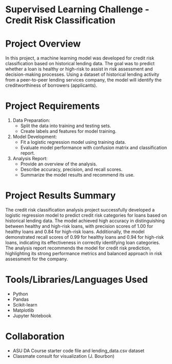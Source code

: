 # Supervised Learning Challenge - Credit Risk Classification

# Project Overview

In this project, a machine learning model was developed for credit risk classification based on historical lending data. The goal was to predict whether a loan is healthy or high-risk to assist in risk assessment and decision-making processes. Using a dataset of historical lending activity from a peer-to-peer lending services company, the model will identify the creditworthiness of borrowers (applicants).

# Project Requirements

1. Data Preparation:
    * Split the data into training and testing sets.
    * Create labels and features for model training.
2. Model Development:
    * Fit a logistic regression model using training data.
    * Evaluate model performance with confusion matrix and classification report.
3. Analysis Report:
    * Provide an overview of the analysis.
    * Describe accuracy, precision, and recall scores.
    * Summarize the model results and recommend its use.
  
# Project Results Summary

The credit risk classification analysis project successfully developed a logistic regression model to predict credit risk categories for loans based on historical lending data. The model achieved high accuracy in distinguishing between healthy and high-risk loans, with precision scores of 1.00 for healthy loans and 0.84 for high-risk loans. Additionally, the model demonstrated recall scores of 0.99 for healthy loans and 0.94 for high-risk loans, indicating its effectiveness in correctly identifying loan categories. The analysis report recommends the model for credit risk prediction, highlighting its strong performance metrics and balanced approach in risk assessment for the company.
  
# Tools/Libraries/Languages Used
* Python
* Pandas
* Scikit-learn
* Matplotlib
* Jupyter Notebook

# Collaboration
* ASU DA Course starter code file and lending_data.csv dataset
* Classmate consult for visualization (J. Bourbon) 
